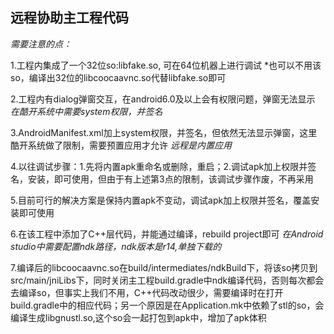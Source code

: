 ## 远程协助主工程代码

*需要注意的点：*

1.工程内集成了一个32位so:libfake.so, 可在64位机器上进行调试
*也可以不用该so，编译出32位的libcoocaavnc.so代替libfake.so即可

2.工程内有dialog弹窗交互，在android6.0及以上会有权限问题，弹窗无法显示
*在酷开系统中需要system权限，并签名*

3.AndroidManifest.xml加上system权限，并签名，但依然无法显示弹窗，这里酷开系统做了限制，需要预置应用才允许
*远程是内置应用*

4.以往调试步骤：1.先将内置apk重命名或删除，重启；2.调试apk加上权限并签名，安装，即可使用，但由于有上述第3点的限制，该调试步骤作废，不再采用

5.目前可行的解决方案是保持内置apk不变动，调试apk加上权限并签名，覆盖安装即可使用

6.在该工程中添加了C++层代码，并能通过编译，rebuild project即可
*在Android studio中需要配置ndk路径，ndk版本是r14,单独下载的*

7.编译后的libcoocaavnc.so在build/intermediates/ndkBuild下，将该so拷贝到src/main/jniLibs下，同时关闭主工程build.gradle中ndk编译代码，否则每次都会去编译so，但事实上我们不用，C++代码改动很少，需要编译时在打开build.gradle中的相应代码；另一个原因是在Application.mk中依赖了stl的so，会编译生成libgnustl.so,这个so会一起打包到apk中，增加了apk体积


